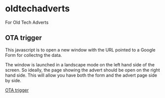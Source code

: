 # oldtechadverts
For Old Tech Adverts

## OTA trigger
This javascript is to open a new window with the URL pointed to a Google Form for collectng the data.

The window is launched in a landscape mode on the left hand side of the screen. So ideally, the page showing the advert should be open on the right hand side. This will allow you have both the form and the advert page side by side.



<a href="javascript:(function()%7B(function()%20%7B%0A%20%20%20%20const%20currentURL%20%3D%20window.location.href.split(%2F%5B%3F%23%5D%2F)%5B0%5D%3B%0A%20%20%20%20const%20windowFeatures%20%3D%20%22height%3D750%2Cwidth%3D450%2Cmenubar%3Dyes%2Ctoolbar%3Dyes%2Clocation%3Dyes%2Cresizable%3Dyes%2Cscrollbars%3Dyes%2Cstatus%3Dyes%22%3B%0A%20%20%20%20const%20myFormURL%20%3D%20new%20URL(%22https%3A%2F%2Fdocs.google.com%2Fforms%2Fd%2Fe%2F1FAIpQLSf9_xxtlrBYOg5tUgPGdcbBF0IzFwGRQiZ8kWCrdgXDi_Pg2A%2Fviewform%22)%3B%0A%20%20%20%20myFormURL.searchParams.append(%22q1%22%2CcurrentURL)%3B%0A%20%20%20%20myFormURL.searchParams.append(%22q2%22%2C%22second%20answer%22)%3B%0A%20%20%20%20myFormURL.searchParams.append(%22q3%22%2C%22third%22)%3B%0A%20%20%20%20window.open(myFormURL%2C%20%22OTA_prefill%22%2C%20windowFeatures)%3B%0A%20%20%7D%0A%20%20)()%3B%7D)()%3B">OTA trigger</a>

